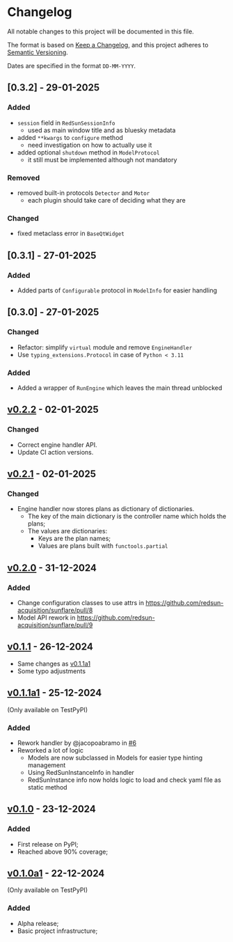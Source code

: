 # Changelog

All notable changes to this project will be documented in this file.

The format is based on [Keep a Changelog](https://keepachangelog.com/en/1.0.0/),
and this project adheres to [Semantic Versioning](https://semver.org/spec/v2.0.0.html).

Dates are specified in the format `DD-MM-YYYY`.

## [0.3.2] - 29-01-2025

### Added

- `session` field in `RedSunSessionInfo`
  - used as main window title and as bluesky metadata
- added `**kwargs` to `configure` method
  - need investigation on how to actually use it
- added optional `shutdown` method in `ModelProtocol`
  - it still must be implemented although not mandatory

### Removed
- removed built-in protocols `Detector` and `Motor`
  - each plugin should take care of deciding what they are

### Changed
- fixed metaclass error in `BaseQtWidget`

## [0.3.1] - 27-01-2025

### Added

- Added parts of `Configurable` protocol in `ModelInfo` for easier handling

## [0.3.0] - 27-01-2025

### Changed 

- Refactor: simplify `virtual` module and remove `EngineHandler`
- Use `typing_extensions.Protocol` in case of `Python < 3.11`

### Added

- Added a wrapper of `RunEngine` which leaves the main thread unblocked

## [v0.2.2] - 02-01-2025

### Changed

- Correct engine handler API.
- Update CI action versions.

## [v0.2.1] - 02-01-2025

### Changed

- Engine handler now stores plans as dictionary of dictionaries.
  - The key of the main dictionary is the controller name which holds the plans;
  - The values are dictionaries:
    - Keys are the plan names;
    - Values are plans built with `functools.partial`

## [v0.2.0] - 31-12-2024

### Added

* Change configuration classes to use attrs in https://github.com/redsun-acquisition/sunflare/pull/8
* Model API rework in https://github.com/redsun-acquisition/sunflare/pull/9

## [v0.1.1] - 26-12-2024

- Same changes as [v0.1.1a1]
- Some typo adjustments

## [v0.1.1a1] - 25-12-2024

(Only available on TestPyPI)

### Added

- Rework handler by @jacopoabramo in [#6](https://github.com/redsun-acquisition/sunflare/pull/6)
- Reworked a lot of logic
  - Models are now subclassed in Models for easier type hinting management
  - Using RedSunInstanceInfo in handler
  - RedSunInstance info now holds logic to load and check yaml file as static method

## [v0.1.0] - 23-12-2024

### Added

- First release on PyPI;
- Reached above 90% coverage;

## [v0.1.0a1] - 22-12-2024

(Only available on TestPyPI)

### Added

- Alpha release;
- Basic project infrastructure;

[v0.3.1]: https://github.com/redsun-acquisition/sunflare/compare/v0.3.0...v0.3.1
[v0.3.0]: https://github.com/redsun-acquisition/sunflare/compare/v0.2.2...v0.3.0
[v0.2.2]: https://github.com/redsun-acquisition/sunflare/compare/v0.2.1...v0.2.2
[v0.2.1]: https://github.com/redsun-acquisition/sunflare/compare/v0.2.0...v0.2.1
[v0.2.0]: https://github.com/redsun-acquisition/sunflare/compare/v0.1.1...v0.2.0
[v0.1.1]: https://github.com/redsun-acquisition/sunflare/compare/v0.1.0...v0.1.1
[v0.1.1a1]: https://github.com/redsun-acquisition/sunflare/compare/v0.1.0...v0.1.1a1
[v0.1.0]: https://github.com/redsun-acquisition/sunflare/compare/v0.1.0a1...v0.1.0
[v0.1.0a1]: https://github.com/redsun-acquisition/sunflare/commits/v0.1.0a1/
